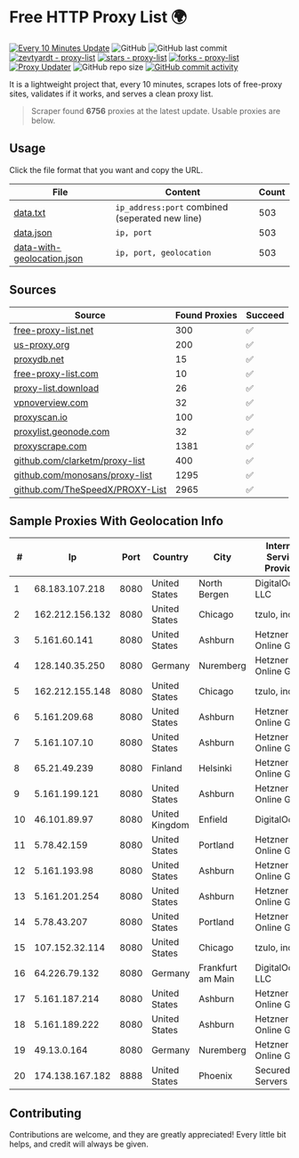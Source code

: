 
# Free HTTP Proxy List 🌍

[![Every 10 Minutes Update](https://github.com/mertguvencli/http-proxy-list/actions/workflows/main.yml/badge.svg?branch=main)](https://github.com/mertguvencli/http-proxy-list/actions/workflows/main.yml)
![GitHub](https://img.shields.io/github/license/mertguvencli/http-proxy-list)
![GitHub last commit](https://img.shields.io/github/last-commit/mertguvencli/http-proxy-list)
[![zevtyardt - proxy-list](https://img.shields.io/static/v1?label=zevtyardt&message=proxy-list&color=blue&logo=github)](https://github.com/zevtyardt/proxy-list "Go to GitHub repo")
[![stars - proxy-list](https://img.shields.io/github/stars/zevtyardt/proxy-list?style=social)](https://github.com/zevtyardt/proxy-list)
[![forks - proxy-list](https://img.shields.io/github/forks/zevtyardt/proxy-list?style=social)](https://github.com/zevtyardt/proxy-list)
[![Proxy Updater](https://github.com/zevtyardt/proxy-list/workflows/Proxy%20Updater/badge.svg)](https://github.com/zevtyardt/proxy-list/actions?query=workflow:"Proxy+Updater")
![GitHub repo size](https://img.shields.io/github/repo-size/zevtyardt/proxy-list)
[![GitHub commit activity](https://img.shields.io/github/commit-activity/m/zevtyardt/proxy-list?logo=commits)](https://github.com/zevtyardt/proxy-list/commits/main)

It is a lightweight project that, every 10 minutes, scrapes lots of free-proxy sites, validates if it works, and serves a clean proxy list.

> Scraper found **6756** proxies at the latest update. Usable proxies are below.

## Usage

Click the file format that you want and copy the URL.

|File|Content|Count|
|----|-------|-----|
|[data.txt](https://raw.githubusercontent.com/mertguvencli/http-proxy-list/main/proxy-list/data.txt)|`ip_address:port` combined (seperated new line)|503|
|[data.json](https://raw.githubusercontent.com/mertguvencli/http-proxy-list/main/proxy-list/data.json)|`ip, port`|503|
|[data-with-geolocation.json](https://raw.githubusercontent.com/mertguvencli/http-proxy-list/main/proxy-list/data-with-geolocation.json)|`ip, port, geolocation`|503|

## Sources

|Source|Found Proxies|Succeed|
|------|-------------|-------|
|[free-proxy-list.net](https://free-proxy-list.net)|300|✅|
|[us-proxy.org](https://www.us-proxy.org)|200|✅|
|[proxydb.net](http://proxydb.net)|15|✅|
|[free-proxy-list.com](https://free-proxy-list.com/?page=&port=&type%5B%5D=http&type%5B%5D=https&up_time=0&search=Search)|10|✅|
|[proxy-list.download](https://www.proxy-list.download/HTTP)|26|✅|
|[vpnoverview.com](https://vpnoverview.com/privacy/anonymous-browsing/free-proxy-servers)|32|✅|
|[proxyscan.io](https://www.proxyscan.io)|100|✅|
|[proxylist.geonode.com](https://proxylist.geonode.com/api/proxy-list?limit=300&page=1&sort_by=lastChecked&sort_type=desc&protocols=http,https)|32|✅|
|[proxyscrape.com](https://api.proxyscrape.com/v2/?request=displayproxies&protocol=http&timeout=10000&country=all&ssl=all&anonymity=all)|1381|✅|
|[github.com/clarketm/proxy-list](https://raw.githubusercontent.com/clarketm/proxy-list/master/proxy-list-raw.txt)|400|✅|
|[github.com/monosans/proxy-list](https://raw.githubusercontent.com/monosans/proxy-list/main/proxies/http.txt)|1295|✅|
|[github.com/TheSpeedX/PROXY-List](https://raw.githubusercontent.com/TheSpeedX/PROXY-List/master/http.txt)|2965|✅|


## Sample Proxies With Geolocation Info

|#|Ip|Port|Country|City|Internet Service Provider|
|-|--|----|-------|----|-------------------------|
|1|68.183.107.218|8080|United States|North Bergen|DigitalOcean, LLC|
|2|162.212.156.132|8080|United States|Chicago|tzulo, inc.|
|3|5.161.60.141|8080|United States|Ashburn|Hetzner Online GmbH|
|4|128.140.35.250|8080|Germany|Nuremberg|Hetzner Online GmbH|
|5|162.212.155.148|8080|United States|Chicago|tzulo, inc.|
|6|5.161.209.68|8080|United States|Ashburn|Hetzner Online GmbH|
|7|5.161.107.10|8080|United States|Ashburn|Hetzner Online GmbH|
|8|65.21.49.239|8080|Finland|Helsinki|Hetzner Online GmbH|
|9|5.161.199.121|8080|United States|Ashburn|Hetzner Online GmbH|
|10|46.101.89.97|8080|United Kingdom|Enfield|DigitalOcean|
|11|5.78.42.159|8080|United States|Portland|Hetzner Online GmbH|
|12|5.161.193.98|8080|United States|Ashburn|Hetzner Online GmbH|
|13|5.161.201.254|8080|United States|Ashburn|Hetzner Online GmbH|
|14|5.78.43.207|8080|United States|Portland|Hetzner Online GmbH|
|15|107.152.32.114|8080|United States|Chicago|tzulo, inc.|
|16|64.226.79.132|8080|Germany|Frankfurt am Main|DigitalOcean, LLC|
|17|5.161.187.214|8080|United States|Ashburn|Hetzner Online GmbH|
|18|5.161.189.222|8080|United States|Ashburn|Hetzner Online GmbH|
|19|49.13.0.164|8080|Germany|Nuremberg|Hetzner Online GmbH|
|20|174.138.167.182|8888|United States|Phoenix|Secured Servers LLC|



## Contributing

Contributions are welcome, and they are greatly appreciated! Every
little bit helps, and credit will always be given.

